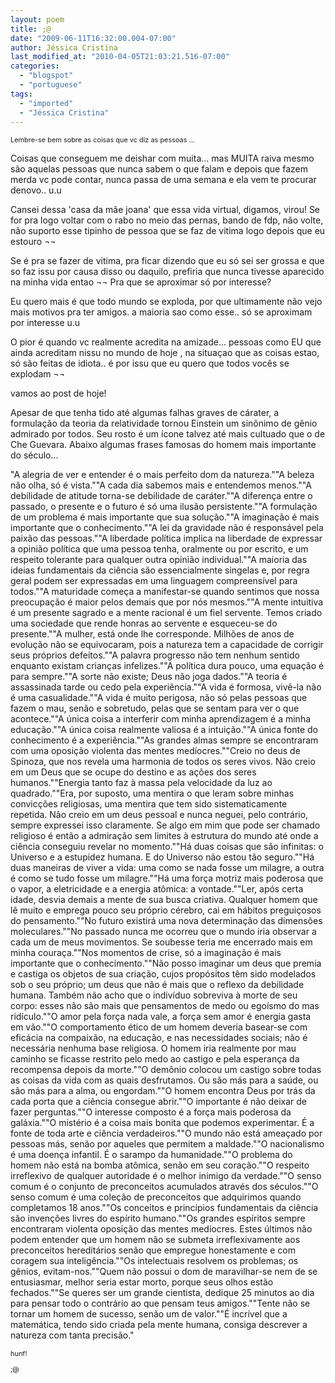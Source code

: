 ```yaml
---
layout: poem
title: ;@
date: "2009-06-11T16:32:00.004-07:00"
author: Jéssica Cristina
last_modified_at: "2010-04-05T21:03:21.516-07:00"
categories:
  - "blogspot"
  - "portuguese"
tags:
  - "imported"
  - "Jéssica Cristina"
---
```


<span style="font-size:78%;">Lembre-se bem sobre as coisas que vc diz as pessoas ...

Coisas que conseguem me deishar com muita... mas MUITA raiva mesmo são aquelas pessoas que nunca sabem o que falam e depois que fazem merda vc pode contar, nunca passa de uma semana e ela vem te procurar denovo..   u.u

Cansei dessa 'casa da mãe joana' que essa vida virtual, digamos, virou!  Se for pra logo voltar com o rabo no meio das pernas, bando de fdp, não volte, não suporto esse tipinho de pessoa que se faz de vitima logo depois que eu estouro ¬¬

Se é pra se fazer de vitima, pra ficar dizendo que eu só sei ser grossa e que so faz issu por causa disso ou daquilo, prefiria que nunca tivesse aparecido na minha vida entao ¬¬   Pra que se aproximar só por interesse?

Eu quero mais é que todo mundo se exploda,  por que ultimamente não vejo mais motivos pra ter amigos. a maioria sao como esse.. só se aproximam por interesse u.u

O pior é quando vc realmente acredita na amizade... pessoas como EU que ainda acreditam nissu no mundo de hoje , na situaçao que as coisas estao, só são feitas de idiota..   é por issu que eu quero que todos vocês se explodam ¬¬

vamos ao post de hoje!

Apesar de que tenha tido até algumas falhas graves de cárater, a formulação da teoria da relatividade tornou Einstein um sinônimo de gênio admirado por todos. Seu rosto é um ícone talvez até mais cultuado que o de Che Guevara. Abaixo algumas frases famosas do homem mais importante do século...

"A alegria de ver e entender é o mais perfeito dom da natureza.""A beleza não olha, só é vista.""A cada dia sabemos mais e entendemos menos.""A debilidade de atitude torna-se debilidade de caráter.""A diferença entre o passado, o presente e o futuro é só uma ilusão persistente.""A formulação de um problema é mais importante que sua solução.""A imaginação é mais importante que o conhecimento.""A lei da gravidade não é responsável pela paixão das pessoas.""A liberdade política implica na liberdade de expressar a opinião política que uma pessoa tenha, oralmente ou por escrito, e um respeito tolerante para qualquer outra opinião individual.""A maioria das ideias fundamentais da ciência são essencialmente singelas e, por regra geral podem ser expressadas em uma linguagem compreensível para todos.""A maturidade começa a manifestar-se quando sentimos que nossa preocupação é maior pelos demais que por nós mesmos.""A mente intuitiva é um presente sagrado e a mente racional é um fiel servente. Temos criado uma sociedade que rende honras ao servente e esqueceu-se do presente.""A mulher, está onde lhe corresponde. Milhões de anos de evolução não se equivocaram, pois a natureza tem a capacidade de corrigir seus próprios defeitos.""A palavra progresso não tem nenhum sentido enquanto existam crianças infelizes.""A política dura pouco, uma equação é para sempre.""A sorte não existe; Deus não joga dados.""A teoria é assassinada tarde ou cedo pela experiência.""A vida é formosa, vivê-la não é uma casualidade.""A vida é muito perigosa, não só pelas pessoas que fazem o mau, senão e sobretudo, pelas que se sentam para ver o que acontece.""A única coisa a interferir com minha aprendizagem é a minha educação.""A única coisa realmente valiosa é a intuição.""A única fonte do conhecimento é a experiência.""As grandes almas sempre se encontraram com uma oposição violenta das mentes medíocres.""Creio no deus de Spinoza, que nos revela uma harmonia de todos os seres vivos. Não creio em um Deus que se ocupe do destino e as ações dos seres humanos.""Energia tanto faz à massa pela velocidade da luz ao quadrado.""Era, por suposto, uma mentira o que leram sobre minhas convicções religiosas, uma mentira que tem sido sistematicamente repetida. Não creio em um deus pessoal e nunca neguei, pelo contrário, sempre expressei isso claramente. Se algo em mim que pode ser chamado religioso é então a admiração sem limites à estrutura do mundo até onde a ciência conseguiu revelar no momento.""Há duas coisas que são infinitas: o Universo e a estupidez humana. E do Universo não estou tão seguro.""Há duas maneiras de viver a vida: uma como se nada fosse um milagre, a outra é como se tudo fosse um milagre.""Há uma força motriz mais poderosa que o vapor, a eletricidade e a energia atômica: a vontade.""Ler, após certa idade, desvia demais a mente de sua busca criativa. Qualquer homem que lê muito e emprega pouco seu próprio cérebro, cai em hábitos preguiçosos do pensamento.""No futuro existirá uma nova determinação das dimensões moleculares.""No passado nunca me ocorreu que o mundo iria observar a cada um de meus movimentos. Se soubesse teria me encerrado mais em minha couraça.""Nos momentos de crise, só a imaginação é mais importante que o conhecimento.""Não posso imaginar um deus que premia e castiga os objetos de sua criação, cujos propósitos têm sido modelados sob o seu próprio; um deus que não é mais que o reflexo da debilidade humana. Também não acho que o indivíduo sobreviva à morte de seu corpo: esses não são mais que pensamentos de medo ou egoísmo do mas ridículo.""O amor pela força nada vale, a força sem amor é energia gasta em vão.""O comportamento ético de um homem deveria basear-se com eficácia na compaixão, na educação, e nas necessidades sociais; não é necessária nenhuma base religiosa. O homem iria realmente por mau caminho se ficasse restrito pelo medo ao castigo e pela esperança da recompensa depois da morte.""O demônio colocou um castigo sobre todas as coisas da vida com as quais desfrutamos. Ou são más para a saúde, ou são más para a alma, ou engordam.""O homem encontra Deus por trás da cada porta que a ciência consegue abrir.""O importante é não deixar de fazer perguntas.""O interesse composto é a força mais poderosa da galáxia.""O mistério é a coisa mais bonita que podemos experimentar. É a fonte de toda arte e ciência verdadeiros.""O mundo não está ameaçado por pessoas más, senão por aqueles que permitem a maldade.""O nacionalismo é uma doença infantil. É o sarampo da humanidade.""O problema do homem não está na bomba atômica, senão em seu coração.""O respeito irreflexivo de qualquer autoridade é o melhor inimigo da verdade.""O senso comum é o conjunto de preconceitos acumulados através dos séculos.""O senso comum é uma coleção de preconceitos que adquirimos quando completamos 18 anos.""Os conceitos e princípios fundamentais da ciência são invenções livres do espírito humano.""Os grandes espíritos sempre encontraram violenta oposição das mentes medíocres. Estes últimos não podem entender que um homem não se submeta irreflexivamente aos preconceitos hereditários senão que empregue honestamente e com coragem sua inteligência.""Os intelectuais resolvem os problemas; os gênios, evitam-nos.""Quem não possui o dom de maravilhar-se nem de se entusiasmar, melhor seria estar morto, porque seus olhos estão fechados.""Se queres ser um grande cientista, dedique 25 minutos ao dia para pensar todo o contrário ao que pensam teus amigos.""Tente não se tornar um homem de sucesso, senão um de valor.""É incrível que a matemática, tendo sido criada pela mente humana, consiga descrever a natureza com tanta precisão."

<span style="font-size:78%;">

hunf!

;@